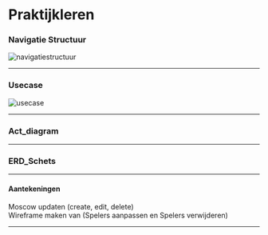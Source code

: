 # Praktijkleren

### Navigatie Structuur

![navigatiestructuur](https://user-images.githubusercontent.com/42763896/68157441-efaa7080-ff4d-11e9-866e-c8fa771d9722.png)

<hr>

### Usecase

![usecase](https://user-images.githubusercontent.com/42763896/68162018-6730cd80-ff57-11e9-8e8e-a28036a6449b.png)


<hr>

### Act_diagram



<hr>

### ERD_Schets



<hr>

#### Aantekeningen

Moscow updaten (create, edit, delete)<br>
Wireframe maken van (Spelers aanpassen en Spelers verwijderen)


<hr>
